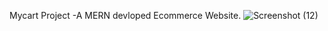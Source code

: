 Mycart Project -A MERN devloped Ecommerce Website.
![Screenshot (12)](https://github.com/HimanshuSharma1214/MyCart/assets/113374556/8b3c6ebb-53a6-4d81-85e6-a1b93432b069)
